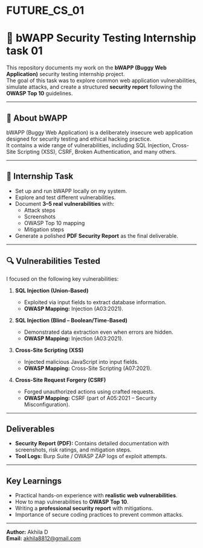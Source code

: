 # FUTURE_CS_01
# 🐝 bWAPP Security Testing Internship task 01

This repository documents my work on the **bWAPP (Buggy Web Application)** security testing internship project.  
The goal of this task was to explore common web application vulnerabilities, simulate attacks, and create a structured **security report** following the **OWASP Top 10** guidelines.

---

## 📌 About bWAPP
bWAPP (Buggy Web Application) is a deliberately insecure web application designed for security testing and ethical hacking practice.  
It contains a wide range of vulnerabilities, including SQL Injection, Cross-Site Scripting (XSS), CSRF, Broken Authentication, and many others.

---

## 🎯 Internship Task
- Set up and run bWAPP locally on my system.  
- Explore and test different vulnerabilities.  
- Document **3–5 real vulnerabilities** with:
  - Attack steps
  - Screenshots
  - OWASP Top 10 mapping
  - Mitigation steps  
- Generate a polished **PDF Security Report** as the final deliverable.

---

## 🔍 Vulnerabilities Tested
I focused on the following key vulnerabilities:

1. **SQL Injection (Union-Based)**  
   - Exploited via input fields to extract database information.  
   - **OWASP Mapping:** Injection (A03:2021).  

2. **SQL Injection (Blind – Boolean/Time-Based)**  
   - Demonstrated data extraction even when errors are hidden.  
   - **OWASP Mapping:** Injection (A03:2021).  

3. **Cross-Site Scripting (XSS)**  
   - Injected malicious JavaScript into input fields.  
   - **OWASP Mapping:** Cross-Site Scripting (A07:2021).  

4. **Cross-Site Request Forgery (CSRF)**  
   - Forged unauthorized actions using crafted requests.  
   - **OWASP Mapping:** CSRF (part of A05:2021 – Security Misconfiguration).  

---

##  Deliverables
- **Security Report (PDF):** Contains detailed documentation with screenshots, risk ratings, and mitigation steps.  
- **Tool Logs:** Burp Suite / OWASP ZAP logs of exploit attempts.  

---

##  Key Learnings
- Practical hands-on experience with **realistic web vulnerabilities**.  
- How to map vulnerabilities to **OWASP Top 10**.  
- Writing a **professional security report** with mitigations.  
- Importance of secure coding practices to prevent common attacks.  

---



**Author:** Akhila D  
**Email:** akhila8812@gmail.com  
